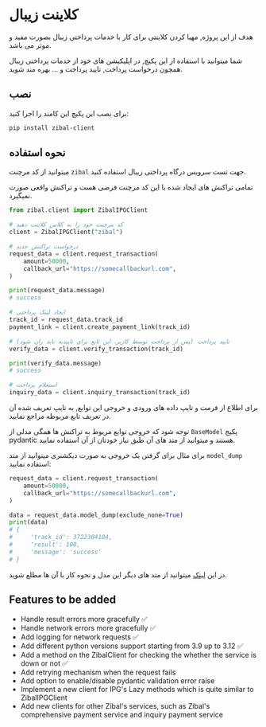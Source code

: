 # کلاینت زیبال

هدف از این پروژه, مهیا کردن کلاینتی برای کار با
خدمات پرداختی زیبال بصورت مفید و موثر می باشد.

شما میتوانید با استفاده از این پکیچ, در اپلیکیشن های خود از خدمات پرداختی زیبال همچون درخواست پرداخت, تایید پرداخت و ... بهره مند شوید.

## نصب

برای نصب این پکیچ این کامند را اجرا کنید:

```bash
pip install zibal-client
```

## نحوه استفاده

میتوانید از کد مرچنت `zibal` جهت تست سرویس درگاه پرداختی زیبال استفاده کنید.

تمامی تراکنش های ایجاد شده با این کد مرچنت فرضی هست و تراکنش واقعی صورت نمیگیرد.

```python
from zibal.client import ZibalIPGClient

# کد مرچنت خود را به کلاس کلاینت دهید
client = ZibalIPGClient("zibal")

# درخواست تراکنش جدید
request_data = client.request_transaction(
    amount=50000,
    callback_url="https://somecallbackurl.com",
)

print(request_data.message)
# success

# ایجاد لینک پرداختی
track_id = request_data.track_id
payment_link = client.create_payment_link(track_id)

# تایید پرداخت (پس از پرداخت توسط کاربر، این تابع برای تاییدیه باید ران شود)
verify_data = client.verify_transaction(track_id)

print(verify_data.message)
# success

# استعلام پرداخت
inquiry_data = client.inquiry_transaction(track_id)
```

برای اطلاع از فرمت و تایپ داده های ورودی و خروجی این توابع, به تایپ تعریف شده آن در تعریف تابع مربوطه مراجع نمایید.

توجه شود که خروجی توابع مربوط به تراکنش ها همگی مدلی از `BaseModel` پکیج pydantic هستند و میتوانید از متد های آن طبق نیاز خودتان از آن استفاده نمایید.

برای مثال برای گرفتن یک خروجی به صورت دیکشنری میتوانید از متد `model_dump` استفاده نمایید:

```python
request_data = client.request_transaction(
    amount=50000,
    callback_url="https://somecallbackurl.com",
)

data = request_data.model_dump(exclude_none=True)
print(data)
# {
#     'track_id': 3722304104,
#     'result': 100,
#     'message': 'success'
# }

```

در این [لینک](https://docs.pydantic.dev/latest/api/base_model/) میتوانید از متد های دیگر این مدل و نحوه کار با آن ها مطلع شوید.

## Features to be added

- Handle result errors more gracefully ✅
- Handle network errors more gracefully ✅
- Add logging for network requests ✅
- Add different python versions support starting from 3.9 up to 3.12 ✅
- Add a method on the ZibalClient for checking the whether the service is down or not ✅
- Add retrying mechanism when the request fails
- Add option to enable/disable pydantic validation error raise
- Implement a new client for IPG's Lazy methods which is quite similar to ZibalIPGClient
- Add new clients for other Zibal's services, such as Zibal's comprehensive payment service and inquiry payment service
